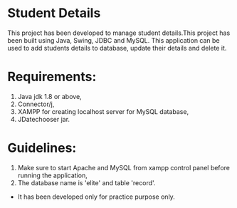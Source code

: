 # Student Details

This project has been developed to manage student details.This project has been built using Java, Swing, JDBC and MySQL. This application can be used to add students details to database, update their details and delete it.

 
# Requirements:

1. Java jdk 1.8 or above,
2. Connector/j,
3. XAMPP for creating localhost server for MySQL database,
4. JDatechooser jar.


# Guidelines:

1. Make sure to start Apache and MySQL from xampp control panel before running the application,
2. The database name is 'elite' and table 'record'.




- It has been developed only for practice purpose only.
